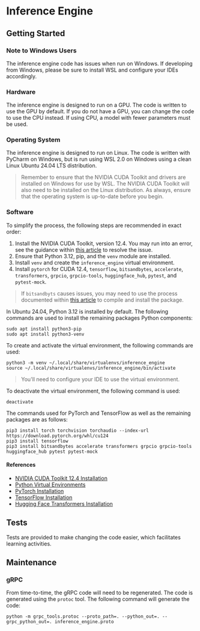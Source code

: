 # Inference Engine

## Getting Started

### Note to Windows Users

The inference engine code has issues when run on Windows. If developing from Windows, please be sure to install WSL 
and configure your IDEs accordingly.

### Hardware

The inference engine is designed to run on a GPU. The code is written to use the GPU by default. If you do not have a
GPU, you can change the code to use the CPU instead. If using CPU, a model with fewer parameters must be used.

### Operating System

The inference engine is designed to run on Linux. The code is written with PyCharm on Windows, but is run using WSL 2.0
on Windows using a clean Linux Ubuntu 24.04 LTS distribution.

> Remember to ensure that the NVIDIA CUDA Toolkit and drivers are installed on Windows for use by WSL. The NVIDIA 
> CUDA Toolkit will also need to be installed on the Linux distribution. As always, ensure that the operating system is 
> up-to-date before you begin.

### Software

To simplify the process, the following steps are recommended in exact order:
1. Install the NVIDIA CUDA Toolkit, version 12.4. You may run into an error, see the guidance within
   [this article](https://askubuntu.com/questions/1491254/installing-cuda-on-ubuntu-23-10-libt5info-not-installable) 
   to resolve the issue.
2. Ensure that Python 3.12, pip, and the `venv` module are installed.
3. Install `venv` and create the `inference_engine` virtual environment.
4. Install `pytorch` for CUDA 12.4, `tensorflow`, `bitsandbytes`, `accelerate`, `transformers`, `grpcio`, `grpcio-tools`,
   `huggingface_hub`, `pytest`, and `pytest-mock`.

> If `bitsandbyts` causes issues, you may need to use the process documented within
> [this article](https://huggingface.co/docs/bitsandbytes/main/en/installation) to compile and install the package.

In Ubuntu 24.04, Python 3.12 is installed by default. The following commands are used to install the remaining 
packages Python components:

```shell
sudo apt install python3-pip
sudo apt install python3-venv
````

To create and activate the virtual environment, the following commands are used:

```shell
python3 -m venv ~/.local/share/virtualenvs/inference_engine
source ~/.local/share/virtualenvs/inference_engine/bin/activate
````

> You'll need to configure your IDE to use the virtual environment.

To deactivate the virtual environment, the following command is used:

```shell
deactivate
````

The commands used for PyTorch and TensorFlow as well as the remaining packages are as follows:

```shell
pip3 install torch torchvision torchaudio --index-url https://download.pytorch.org/whl/cu124
pip3 install tensorflow
pip3 install bitsandbytes accelerate transformers grpcio grpcio-tools huggingface_hub pytest pytest-mock
```

#### References

- [NVIDIA CUDA Toolkit 12.4 Installation](https://developer.nvidia.com/cuda-12-4-0-download-archive)
- [Python Virtual Environments](https://docs.python.org/3/library/venv.html)
- [PyTorch Installation](https://pytorch.org/get-started/locally/)
- [TensorFlow Installation](https://www.tensorflow.org/install)
- [Hugging Face Transformers Installation](https://huggingface.co/docs/transformers/installation)

## Tests

Tests are provided to make changing the code easier, which facilitates learning activities.

## Maintenance

### gRPC

From time-to-time, the gRPC code will need to be regenerated. The code is generated using the `protoc` tool. The 
following command will generate the code:

```shell
python -m grpc_tools.protoc --proto_path=. --python_out=. --grpc_python_out=. inference_engine.proto
```
